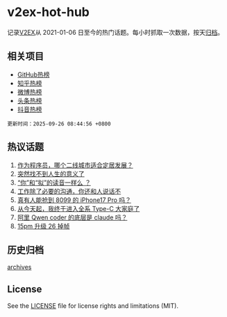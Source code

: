 # v2ex-hot-hub

 记录[V2EX](https://www.v2ex.com/)从 2021-01-06 日至今的热门话题。每小时抓取一次数据，按天[归档](archives)。
 
 ## 相关项目

- [GitHub热榜](https://github.com/snaildev/github-hot-hub)
- [知乎热榜](https://github.com/snaildev/zhihu-hot-hub)
- [微博热榜](https://github.com/snaildev/weibo-hot-hub)
- [头条热榜](https://github.com/snaildev/toutiao-hot-hub)
- [抖音热榜](https://github.com/snaildev/douyin-hot-hub)


 `更新时间：2025-09-26 08:44:56 +0800`

## 热议话题

1. [作为程序员，哪个二线城市适合定居发展？](https://www.v2ex.com/t/1161661)
1. [突然找不到人生的意义了](https://www.v2ex.com/t/1161738)
1. [“你”和“拟”的读音一样么 ？](https://www.v2ex.com/t/1161686)
1. [工作除了必要的沟通，你还和人说话不](https://www.v2ex.com/t/1161665)
1. [真有人能抢到 8099 的 iPhone17 Pro 吗？](https://www.v2ex.com/t/1161730)
1. [从今天起，我终于进入全系 Type-C 大家庭了](https://www.v2ex.com/t/1161739)
1. [阿里 Qwen coder 的底层是 claude 吗？](https://www.v2ex.com/t/1161668)
1. [15pm 升级 26 掉帧](https://www.v2ex.com/t/1161658)

## 历史归档

[archives](archives)

## License

See the [LICENSE](LICENSE) file for license rights and limitations (MIT).
